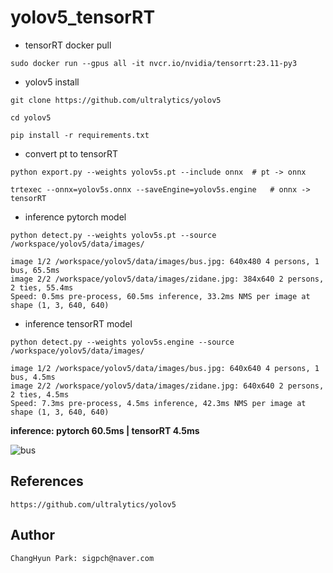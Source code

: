 # yolov5_tensorRT

- tensorRT docker pull
```
sudo docker run --gpus all -it nvcr.io/nvidia/tensorrt:23.11-py3
```

- yolov5 install
```
git clone https://github.com/ultralytics/yolov5

cd yolov5

pip install -r requirements.txt
```

- convert pt to tensorRT
```
python export.py --weights yolov5s.pt --include onnx  # pt -> onnx

trtexec --onnx=yolov5s.onnx --saveEngine=yolov5s.engine   # onnx -> tensorRT

```

- inference pytorch model
```
python detect.py --weights yolov5s.pt --source /workspace/yolov5/data/images/

image 1/2 /workspace/yolov5/data/images/bus.jpg: 640x480 4 persons, 1 bus, 65.5ms
image 2/2 /workspace/yolov5/data/images/zidane.jpg: 384x640 2 persons, 2 ties, 55.4ms
Speed: 0.5ms pre-process, 60.5ms inference, 33.2ms NMS per image at shape (1, 3, 640, 640)

```

- inference tensorRT model
```
python detect.py --weights yolov5s.engine --source /workspace/yolov5/data/images/

image 1/2 /workspace/yolov5/data/images/bus.jpg: 640x640 4 persons, 1 bus, 4.5ms
image 2/2 /workspace/yolov5/data/images/zidane.jpg: 640x640 2 persons, 2 ties, 4.5ms
Speed: 7.3ms pre-process, 4.5ms inference, 42.3ms NMS per image at shape (1, 3, 640, 640)

```
**inference:   pytorch 60.5ms  | tensorRT  4.5ms**

![bus](https://github.com/pchxp/yolov5_tensorRT/assets/31230133/4fffa94b-efc6-46c4-a967-9c67daa66441)

## References
```
https://github.com/ultralytics/yolov5
```

## Author
```
ChangHyun Park: sigpch@naver.com
```
  

